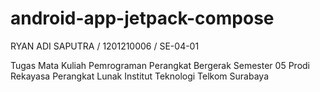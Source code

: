 # android-app-jetpack-compose

RYAN ADI SAPUTRA / 1201210006 / SE-04-01

Tugas Mata Kuliah Pemrograman Perangkat Bergerak Semester 05 Prodi Rekayasa Perangkat Lunak Institut Teknologi Telkom Surabaya

